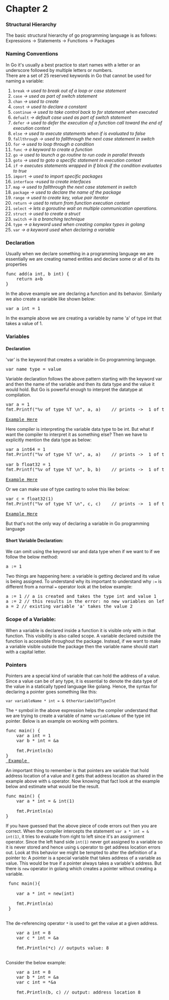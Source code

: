 # Chapter 2

### Structural Hierarchy

The basic structural hierarchy of go programming language is as follows:
Expressions -> Statements -> Functions -> Packages

### Naming Conventions
In Go it's usually a best practice to start names with a letter or an underscore followed by multiple letters or numbers.  
There are a set of 25 reserved keywords in Go that cannot be used for naming a variable:

1. `break`		*-> used to break out of a loop or case statement*
2. `case`		*-> used as part of switch statement*
3. `chan`		*-> used to create*
4. `const`		*-> used to declare a constant*
5. `continue`	*-> used to take control back to for statement when executed*
6. `defualt`		*-> default case used as part of switch statement*
7. `defer`		*-> used to defer the execution of a function call toward the end of execution context*
8. `else`	*-> used to execute statements when if is evaluated to false*
9. `fallthrough` *-> used to fallthrough the next case statement in switch*
10. `for` *-> used to loop through a condition*
11. `func` *-> a keyword to create a function*
12. `go` *-> used to launch a go routine to run code in parallel threads*
13. `goto` *-> used to goto a specific statement in execution context*
14. `if` *-> executes statements wrapped in if block if the condition evaluates to true*
15. `import` *-> used to import specific packages*
16. `interface` *->used to create interfaces*
17. `map`	*-> used to fallthrough the next case statement in switch*
18. `package` *-> used to declare the name of the package*
19. `range` *-> used to create key, value pair iterator*
20. `return` *-> used to return from function execution context*
21. `select` *-> lets a goroutine wait on multiple communication operations.*
22. `struct` *-> used to create a struct*
23. `switch` *-> is a branching technique*
24. `type` *-> a keyword used when creating complex types in golang*
25. `var` *->  a keyword used when declaring a variable*

### Declaration
Usually when we declare something in a programming language we are essentially
we are creating named entities and declare some or all of its its properties

<pre>
func add(a int, b int) {
    return a+b
}
</pre>

In the above example we are declaring a function and its behavior. Similarly we also create
a variable like shown below:

<pre>
var a int = 1
</pre>

In the example above we are creating a variable by name 'a' of type int that takes a value of 1.

### Variables

#### Declaration
'var' is the keyword that creates a variable in Go programming language.

<pre>
var name type = value
</pre>

Variable declaration follows the above pattern starting with the keyword var and then the name of the variable
and then its data type and the value it would hold. But Go is powerful enough to interpret the datatype at compilation.

<pre>
var a = 1
fmt.Printf("%v of type %T \n", a, a)    // prints ->  1 of type int

<a href="https://play.golang.org/p/tl7mNi-zTEv" target="_blank">Example Here</a>
</pre>

Here compiler is interpreting the variable data type to be int. But what if want the compiler
to interpret it as something else? Then we have to explicitly mention the data type as below:

<pre>
var a int64 = 1
fmt.Printf("%v of type %T \n", a, a)    // prints ->  1 of type int64

var b float32 = 1
fmt.Printf("%v of type %T \n", b, b)    // prints ->  1 of type float32

<a href="https://play.golang.org/p/YRt53csyhvV" target="_blank">Example Here</a>
</pre>

Or we can make use of type casting to solve this like below:

<pre>
var c = float32(1)
fmt.Printf("%v of type %T \n", c, c)    // prints ->  1 of type float32

<a href="https://play.golang.org/p/YRt53csyhvV" target="_blank">Example Here</a>
</pre>

But that's not the only way of declaring a variable in Go programming language

#### Short Variable Declaration:
We can omit using the keyword var and data type when if we want to if we follow the below method:
<pre>
a := 1
</pre>

Two things are happening here: a variable is getting declared and its value is being assigned.
To understand why its important to understand why `:=` is different from a normal `=` operator look at the below example:

<pre>
a := 1 // a is created and takes the type int and value 1
a := 2 // this results in the error: <span color="red">no new variables on left side of :=</span>
a = 2 // existing variable 'a' takes the value 2
</pre>


### Scope of a Variable:
When a variable is declared inside a function it is visible only with in that function. This visibility is also called scope.
A variable declared outside the function is accessible throughout the package. Instead, if we want to make a variable visible outside
the package then the variable name should start with a capital letter.

### Pointers
Pointers are a special kind of variable that can hold the address of a value.  Since a value can be of any type, it is essential to denote the data type of the value in a statically typed language like golang. Hence, the syntax for declaring a pointer goes something like this:

`var variableName * int = & OtherVariabelOfTypeInt`

The `*` symbol in the above expression helps the compiler understand that we are trying to create a variable of name `variableName` of the type int pointer.
Below is an example on working with pointers.

<pre>
func main() {
	var a int = 1
	var b * int = &a
	
	fmt.Println(b)
}
<a href="https://play.golang.org/p/qrNBGTlk7Nl" > Example </a>
</pre>

An important thing to remember is that pointers are variable that hold address location of a value and it gets that address location
as shared in the example above with `&` operator. Now knowing that fact look at the example below and estimate what would be the result.

<pre>
func main() {
	var a * int = & int(1)
	
	fmt.Println(a)
}
</pre>

If you have guessed that the above piece of code errors out then you are correct. When the compiler intercepts the statement `var a * int = & int(1)`, 
it tries to evaluate from right to left since it's an assignment operator. Since the left hand side `int(1)` never got assigned to a variable so it is never
stored and hence using `&` operator to get address location errors out. Look at this behavior we might be tempted to alter the definition of a pointer to:
 A pointer is a special variable that takes address of a variable as value. This would be true if a pointer always takes a variable's address.
 But there is `new` operator in golang which creates a pointer without creating a variable.
 
 <pre>
 func main(){
 
	var a * int = new(int)
	
	fmt.Println(a)
 }
 </pre>
 
 The de-referencing operator `*` is used to get the value at a given address.
 
 <pre>
    var a int = 8
    var c * int = &a
    
    fmt.Println(*c) // outputs value: 8
 </pre> 
 
 Consider the below example:
 
 <pre>
 	var a int = 8
 	var b * int = &a
 	var c int = *&a
 	
 	fmt.Println(b, c) // output: address location 8
 </pre>